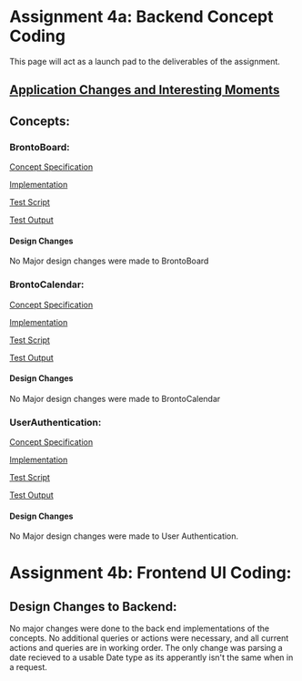 # Assignment 4a: Backend Concept Coding
This page will act as a launch pad to the deliverables of the assignment.

## [Application Changes and Interesting Moments](./Application-Changes.md)
## Concepts:

### BrontoBoard:

[Concept Specification](./design/concepts/BrontoBoard/implementation.md)    

[Implementation](./src/concepts/BrontoBoard/BrontoBoardConcept.ts)    

[Test Script](./src/concepts/BrontoBoard/BrontoBoardConcept.test.ts)  

[Test Output](./src/concepts/BrontoBoard/BrontoBoardTestOutput.md)  

#### Design Changes
No Major design changes were made to BrontoBoard

### BrontoCalendar:


[Concept Specification](./design/concepts/BrontoCalendar/implementation.md)    

[Implementation](./src/concepts/BrontoCalendar/BrontoCalendarConcept.ts)    

[Test Script](./src/concepts/BrontoCalendar/BrontoCalendarConcept.test.ts)  

[Test Output](./src/concepts/BrontoCalendar/BrontoCalendarTestOutput.md)  

#### Design Changes
No Major design changes were made to BrontoCalendar

### UserAuthentication:


[Concept Specification](./design/concepts/UserAuthenticator/implementation.md)    

[Implementation](./src/concepts/UserAuthentication/UserAuthenticationConcept.ts)    

[Test Script](./src/concepts/UserAuthentication/UserAuthenticationConcept.test.ts)  

[Test Output](./src/concepts/UserAuthentication/UserAuthenticationConceptTestOutput.md)  

#### Design Changes
No Major design changes were made to User Authentication.

# Assignment 4b: Frontend UI Coding:
## Design Changes to Backend:
No major changes were done to the back end implementations of the concepts. No additional queries or actions were necessary, and all current actions and queries are in working order. The only change was parsing a date recieved to a usable Date type as its apperantly isn't the same when in a request.